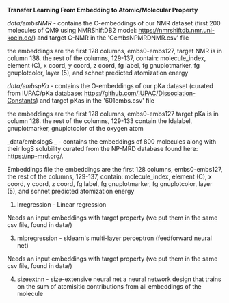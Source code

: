 **Transfer Learning From Embedding to Atomic/Molecular Property**

_data/embsNMR_ - contains the C-embeddings of our NMR dataset (first 200 molecules of QM9 using NMRShiftDB2 model: https://nmrshiftdb.nmr.uni-koeln.de/) and target C-NMR in the 'CembsNPMRDNMR.csv' file

   the embeddings are the first 128 columns, embs0-embs127, 
   target NMR is in column 138. 
   the rest of the columns, 129-137, contain: molecule_index, element (C), x 
   coord, y coord, z coord, fg label, fg gnuplotmarker, fg gnuplotcolor, layer 
   (5), and schnet predicted atomization energy 

_data/embspKa_ - contains the O-embeddings of our pKa dataset (curated from IUPAC/pKa database: https://github.com/IUPAC/Dissociation-Constants) and target pKas in the '601embs.csv' file

   the embeddings are the first 128 columns, embs0-embs127
   target pKa is in column 128. 
   the rest of the columns, 129-133 contain the ldalabel, gnuplotmarker, 
   gnuplotcolor of the oxygen atom

_data/embslogS _ - contains the embeddings of 800 molecules along with their logS solubility curated from the NP-MRD database found here: https://np-mrd.org/. 

   Embeddings file
   the embeddings are the first 128 columns, embs0-embs127, 
   the rest of the columns, 129-137, contain: molecule_index, element (C), x 
   coord, y coord, z coord, fg label, fg gnuplotmarker, fg gnuplotcolor, layer 
   (5), and schnet predicted atomization energy 


1) lrregression - Linear regression 

Needs an input embeddings with target property (we put them in the same csv file, found in data/)

   
3) mlpregression - sklearn's multi-layer perceptron (feedforward neural net) 

Needs an input embeddings with target property (we put them in the same csv file, found in data/)

   
4) sizeextnn - size-extensive neural net a neural network design that trains on the sum of atomisitic contributions from all embeddings of the molecule
